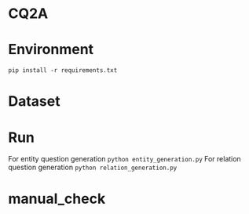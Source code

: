 # CQ2A
# Environment
`pip install -r requirements.txt`
# Dataset

# Run
For entity question generation
`python entity_generation.py`
For relation question generation
`python relation_generation.py`
# manual_check
